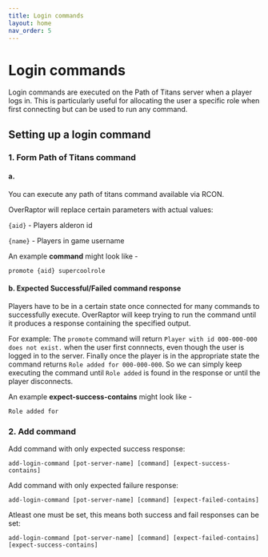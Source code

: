 ```yaml
---
title: Login commands
layout: home
nav_order: 5
---
```


# Login commands

Login commands are executed on the Path of Titans server when a player logs in. This is particularly useful for allocating the user a specific role when first connecting but can be used to run any command.

## Setting up a login command

### 1. Form Path of Titans command

#### a.
You can execute any path of titans command available via RCON. 

OverRaptor will replace certain parameters with actual values:

`{aid}` - Players alderon id

`{name}` - Players in game username

An example **command** might look like -

```
promote {aid} supercoolrole
```

#### b. Expected Successful/Failed command response
Players have to be in a certain state once connected for many commands to successfully execute. OverRaptor will keep trying to run the command until it produces a response containing the specified output.

For example:
The `promote` command will return `Player with id 000-000-000 does not exist.` when the user first connnects, even though the user is logged in to the server. Finally once the player is in the appropriate state the command returns `Role added for 000-000-000`. So we can simply keep executing the command until `Role added` is found in the response or until the player disconnects.

An example **expect-success-contains** might look like -
```
Role added for
```

### 2. Add command

Add command with only expected success response:
```
add-login-command [pot-server-name] [command] [expect-success-contains]
```
Add command with only expected failure response:
```
add-login-command [pot-server-name] [command] [expect-failed-contains]
```
Atleast one must be set, this means both success and fail responses can be set:
```
add-login-command [pot-server-name] [command] [expect-failed-contains] [expect-success-contains]
```